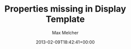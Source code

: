 ﻿---
title: Properties missing in Display Template
author: Max Melcher
aliases:
   - "/post/2013-02-09-/"
2013: "02"
type: post
date: 2013-02-09T18:42:41+00:00
draft: true
url: /?p=533
categories:
  - Uncategorized

---
